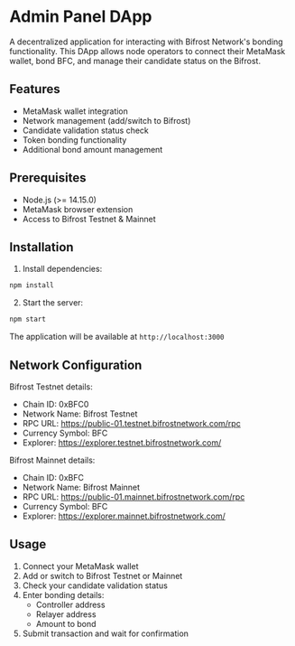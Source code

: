 # Admin Panel DApp

A decentralized application for interacting with Bifrost Network's bonding functionality. This DApp allows node operators to connect their MetaMask wallet, bond BFC, and manage their candidate status on the Bifrost.

## Features

- MetaMask wallet integration
- Network management (add/switch to Bifrost)
- Candidate validation status check
- Token bonding functionality
- Additional bond amount management

## Prerequisites

- Node.js (>= 14.15.0)
- MetaMask browser extension
- Access to Bifrost Testnet & Mainnet

## Installation


1. Install dependencies:

```bash
npm install
```

2. Start the server:

```bash
npm start
```


The application will be available at `http://localhost:3000`

## Network Configuration

Bifrost Testnet details:
- Chain ID: 0xBFC0
- Network Name: Bifrost Testnet
- RPC URL: https://public-01.testnet.bifrostnetwork.com/rpc
- Currency Symbol: BFC
- Explorer: https://explorer.testnet.bifrostnetwork.com/

Bifrost Mainnet details:
- Chain ID: 0xBFC
- Network Name: Bifrost Mainnet
- RPC URL: https://public-01.mainnet.bifrostnetwork.com/rpc
- Currency Symbol: BFC
- Explorer: https://explorer.mainnet.bifrostnetwork.com/

## Usage

1. Connect your MetaMask wallet
2. Add or switch to Bifrost Testnet or Mainnet
3. Check your candidate validation status
4. Enter bonding details:
   - Controller address
   - Relayer address
   - Amount to bond
5. Submit transaction and wait for confirmation